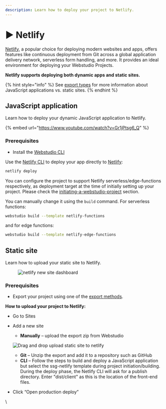 ```yaml
---
description: Learn how to deploy your project to Netlify.
---
```


# ▶️ Netlify

[Netlify](https://www.netlify.com/), a popular choice for deploying modern websites and apps, offers features like continuous deployment from Git across a global application delivery network, serverless form handling, and more. It provides an ideal environment for deploying your Webstudio Projects.

**Netlify supports deploying both dynamic apps and static sites.**

{% hint style="info" %}
See [export types](./#export-types) for more information about JavaScript applications vs. static sites.
{% endhint %}

## JavaScript application

Learn how to deploy your dynamic JavaScript application to Netlify.

{% embed url="https://www.youtube.com/watch?v=Gr1jPtsg6_Q" %}

### Prerequisites

* Install the [Webstudio CLI](cli.md)

Use the [Netlify CLI](https://docs.netlify.com/cli/get-started/) to deploy your app directly to [Netlify](https://netlify.com/):

```bash
netlify deploy
```

You can configure the project to support Netlify serverless/edge-functions respectively, as deployment target at the time of initially setting up your project. Please check the [initiating-a-webstudio-project](https://github.com/webstudio-is/webstudio/tree/main/packages/cli#initiating-a-webstudio-project) section.

You can manually change it using the `build` command. For serverless functions:

```bash
webstudio build --template netlify-functions
```

and for edge functions:

```bash
webstudio build --template netlify-edge-functions
```

## Static site

Learn how to upload your static site to Netlify.

<figure><img src="../../.gitbook/assets/netlify-new-project.png" alt="netlify new site dashboard"><figcaption></figcaption></figure>

### Prerequisites

* Export your project using one of the [export methods](./#exporting).

**How to upload your project to Netlify:**

* Go to Sites
*   Add a new site

    * **Manually** – upload the export zip from Webstudio

    ![Drag and drop upload static site to netlify](../../.gitbook/assets/netlify-drag-drop.png)

    * **Git** – Unzip the export and add it to a repository such as GitHub
    * **CLI** – Follow the steps to build and deploy a JavaScript application but select the ssg-netlify template during project initiation/building. During the deploy phase, the Netlify CLI will ask for a publish directory. Enter "dist/client" as this is the location of the front-end files. 
* Click “Open production deploy”

\
